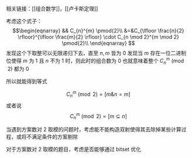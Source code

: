 相关链接：[[组合数学]]，[[卢卡斯定理]]

考虑这个式子：
$$\begin{eqnarray}
&&  C_{n}^{m} \pmod{2}\\
&=&C_{\lfloor \frac{n}{2} \rfloor}^{\lfloor \frac{m}{2} \rfloor} \cdot C_{n \mod 2}^{m \mod 2} \pmod{2}\\
\end{eqnarray}
$$
发现这个下取整可以无限递归下去，直至 $n,m$ 皆为 $0$ 
发现当 $m$ 存在一位二进制位使得 $m$ 为 $1$ 且 $n$ 不为 $1$ 时，则此时的组合数为 $0$
也就意味着整个 $C_{n}^{m} \pmod{2}$ 都为 $0$ 

所以就能得到等式

$$C_{n}^{m} \pmod{2}= [m \&n=m]$$
或者说
$$C_{n}^{m} \pmod{2}= [m \subseteq n]$$

当遇到方案数对 $2$ 取模的问题时，考虑能不能构造双射使得其去除掉某些计算过程，或将不满足条件的方案剔除

对于方案数对 $2$ 取模的题目，考虑是否能够通过 bitset 优化